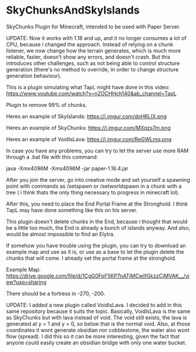 # SkyChunksAndSkyIslands
SkyChunks Plugin for Minecraft, intended to be used with Paper Server.

UPDATE: Now it works with 1.18 and up, and it no longer consumes a lot of CPU, because i changed the approach. Instead of relying on a chunk listener, we now change how the terrain generates, which is much more reliable, faster, doesn't show any errors, and doesn't crash. But this introduces other challenges, such as not being able to control structure generation (there's no method to override, in order to change structure generation behaviour).

This is a plugin simulating what TapL might have done in this video:  https://www.youtube.com/watch?v=nZOCHHch140&ab_channel=TapL

Plugin to remove 99% of chunks.

Heres an example of SkyIslands:  https://i.imgur.com/doH6LIX.png

Heres an example of SkyChunks: https://i.imgur.com/MXqzs7m.png

Heres an example of VoidIsLava: https://i.imgur.com/ReGWLmq.png

In case you have any problems, you can try to let the server use more RAM through a .bat file with this command:

java -Xmx4096M -Xms4096M -jar paper-1.16.4.jar

After you join the server, go into creative mode and set yourself a spawning point with commands as /setspawn or /setworldspawn in a chunk with a tree ( i think thats the only thing necessary to progress in minecraft lol).

After this, you need to place the End Portal Frame at the Stronghold. I think TapL may have done something like this on his server.

This plugin doesn't delete chunks in the End, because i thought that would be a little too much, the End is already a bunch of islands anyway. And also, would be almost impossible to find an Elytra.

If somehow you have trouble using the plugin, you can try to download an example map and use as it is, or use as a base to let the plugin delete the chunks that will come. I already set the portal frame at the stronghold.

Example Map: https://drive.google.com/file/d/1CgG0FpF5KP7nATjMCwIfGkzzCjMVAK__/view?usp=sharing

There should be a fortress in -270, -200.

UPDATE: I added a new plugin called VoidIsLava. I decided to add in this same repository because it suits the topic.
Basically, VoidIsLava is the same as SkyChunks but with lava instead of void. The void still exists, the lava is generated at y = 1 and y = 0, so below that is the normal void. Also, at those coordinates it wont generate obsidian nor cobblestone, the water also wont flow (spread). I did this so it can be more interesting, given the fact that anyone could easily create an obsidian bridge with only one water bucket.
